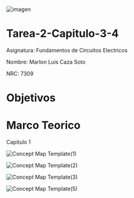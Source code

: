 ![imagen](https://user-images.githubusercontent.com/105812540/169170187-c196cd47-cab4-4ce5-9db3-5f7ce407d292.png)

# Tarea-2-Capitulo-3-4

Asignatura: Fundamentos de Circuitos Electricos

Nombre: Marlon Luis Caza Soto 

NRC: 7309

# Objetivos 


# Marco Teorico 

Capitulo 1 

![Concept Map Template(1)](https://user-images.githubusercontent.com/105812540/170408384-f5c4a762-4f9b-49d5-b76a-db58d1bbd5ea.jpg)

![Concept Map Template(2)](https://user-images.githubusercontent.com/105812540/170408387-6633c40a-60a1-4dd1-9b3c-b4691c660692.jpg)

![Concept Map Template(3)](https://user-images.githubusercontent.com/105812540/170410096-43bab628-b94e-405f-9522-7108c483ccbc.jpg)

![Concept Map Template(5)](https://user-images.githubusercontent.com/105812540/170415398-1e701dda-b918-4b12-930b-c894acb6231a.jpg)
